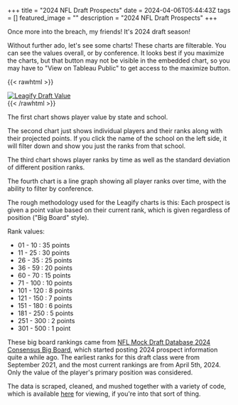 +++
title =  "2024 NFL Draft Prospects"
date = 2024-04-06T05:44:43Z
tags = []
featured_image = ""
description = "2024 NFL Draft Prospects"
+++

Once more into the breach, my friends! It's 2024 draft season!

<!--more-->

Without further ado, let's see some charts!
These charts are filterable. You can see the values overall, or by conference. It looks best if you maximize the charts, but that button may not be visible in the embedded chart, so you may have to "View on Tableau Public" to get access to the maximize button.


{{< rawhtml >}}
<div class='tableauPlaceholder' id='viz1712382827007' style='position: relative'><noscript><a href='#'><img alt='Leagify Draft Value ' src='https:&#47;&#47;public.tableau.com&#47;static&#47;images&#47;20&#47;2024-LeagifyDraftValueStory-20240406&#47;LeagifyDraftValue&#47;1_rss.png' style='border: none' /></a></noscript><object class='tableauViz'  style='display:none;'><param name='host_url' value='https%3A%2F%2Fpublic.tableau.com%2F' /> <param name='embed_code_version' value='3' /> <param name='site_root' value='' /><param name='name' value='2024-LeagifyDraftValueStory-20240406&#47;LeagifyDraftValue' /><param name='tabs' value='no' /><param name='toolbar' value='yes' /><param name='static_image' value='https:&#47;&#47;public.tableau.com&#47;static&#47;images&#47;20&#47;2024-LeagifyDraftValueStory-20240406&#47;LeagifyDraftValue&#47;1.png' /> <param name='animate_transition' value='yes' /><param name='display_static_image' value='yes' /><param name='display_spinner' value='yes' /><param name='display_overlay' value='yes' /><param name='display_count' value='yes' /><param name='language' value='en-US' /><param name='filter' value='publish=yes' /></object></div>                <script type='text/javascript'>                    var divElement = document.getElementById('viz1712382827007');                    var vizElement = divElement.getElementsByTagName('object')[0];                    vizElement.style.width='100%';vizElement.style.height=(divElement.offsetWidth*0.75)+'px';                    var scriptElement = document.createElement('script');                    scriptElement.src = 'https://public.tableau.com/javascripts/api/viz_v1.js';                    vizElement.parentNode.insertBefore(scriptElement, vizElement);                </script>
{{< /rawhtml >}}

The first chart shows player value by state and school.

The second chart just shows individual players and their ranks along with their projected points. If you click the name of the school on the left side, it will filter down and show you just the ranks from that school.

The third chart shows player ranks by time as well as the standard deviation of different position ranks.

The fourth chart is a line graph showing all player ranks over time, with the ability to filter by conference.


The rough methodology used for the Leagify charts is this: Each prospect is given a point value based on their current rank, which is given regardless of position ("Big Board" style).

Rank values:

* 01 - 10   : 35 points
* 11 - 25   : 30 points
* 26 - 35   : 25 points
* 36 - 59   : 20 points
* 60 - 70   : 15 points
* 71 - 100  : 10 points
* 101 - 120 : 8 points
* 121 - 150 : 7 points
* 151 - 180 : 6 points
* 181 - 250 : 5 points
* 251 - 300 : 2 points
* 301 - 500 : 1 point

These big board rankings came from [NFL Mock Draft Database 2024 Consensus Big Board](https://www.nflmockdraftdatabase.com/big-boards/2024/consensus-big-board-2024), which started posting 2024 prospect information quite a while ago. The earliest ranks for this draft class were from September 2021, and the most current rankings are from April 5th, 2024. Only the value of the player's primary position was considered.

The data is scraped, cleaned, and mushed together with a variety of code, which is available [here](https://github.com/Leagify/prospect-scraper-mddb-2022) for viewing, if you're into that sort of thing.